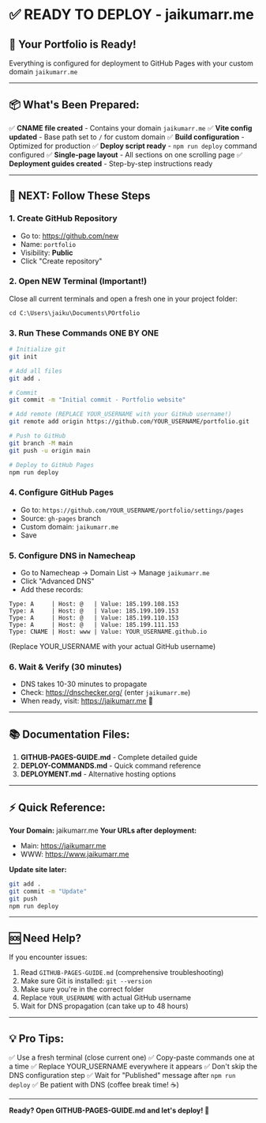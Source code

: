 # ✅ READY TO DEPLOY - jaikumarr.me

## 🎉 Your Portfolio is Ready!

Everything is configured for deployment to GitHub Pages with your custom domain `jaikumarr.me`

---

## 📦 What's Been Prepared:

✅ **CNAME file created** - Contains your domain `jaikumarr.me`
✅ **Vite config updated** - Base path set to `/` for custom domain
✅ **Build configuration** - Optimized for production
✅ **Deploy script ready** - `npm run deploy` command configured
✅ **Single-page layout** - All sections on one scrolling page
✅ **Deployment guides created** - Step-by-step instructions ready

---

## 🚀 NEXT: Follow These Steps

### **1. Create GitHub Repository**
- Go to: https://github.com/new
- Name: `portfolio`
- Visibility: **Public**
- Click "Create repository"

### **2. Open NEW Terminal (Important!)**
Close all current terminals and open a fresh one in your project folder:
```
cd C:\Users\jaiku\Documents\POrtfolio
```

### **3. Run These Commands ONE BY ONE**

```bash
# Initialize git
git init

# Add all files
git add .

# Commit
git commit -m "Initial commit - Portfolio website"

# Add remote (REPLACE YOUR_USERNAME with your GitHub username!)
git remote add origin https://github.com/YOUR_USERNAME/portfolio.git

# Push to GitHub
git branch -M main
git push -u origin main

# Deploy to GitHub Pages
npm run deploy
```

### **4. Configure GitHub Pages**
- Go to: `https://github.com/YOUR_USERNAME/portfolio/settings/pages`
- Source: `gh-pages` branch
- Custom domain: `jaikumarr.me`
- Save

### **5. Configure DNS in Namecheap**
- Go to Namecheap → Domain List → Manage `jaikumarr.me`
- Click "Advanced DNS"
- Add these records:

```
Type: A     | Host: @   | Value: 185.199.108.153
Type: A     | Host: @   | Value: 185.199.109.153
Type: A     | Host: @   | Value: 185.199.110.153
Type: A     | Host: @   | Value: 185.199.111.153
Type: CNAME | Host: www | Value: YOUR_USERNAME.github.io
```

(Replace YOUR_USERNAME with your actual GitHub username)

### **6. Wait & Verify (30 minutes)**
- DNS takes 10-30 minutes to propagate
- Check: https://dnschecker.org/ (enter `jaikumarr.me`)
- When ready, visit: https://jaikumarr.me 🎉

---

## 📚 Documentation Files:

1. **GITHUB-PAGES-GUIDE.md** - Complete detailed guide
2. **DEPLOY-COMMANDS.md** - Quick command reference
3. **DEPLOYMENT.md** - Alternative hosting options

---

## ⚡ Quick Reference:

**Your Domain:** jaikumarr.me
**Your URLs after deployment:**
- Main: https://jaikumarr.me
- WWW: https://www.jaikumarr.me

**Update site later:**
```bash
git add .
git commit -m "Update"
git push
npm run deploy
```

---

## 🆘 Need Help?

If you encounter issues:
1. Read `GITHUB-PAGES-GUIDE.md` (comprehensive troubleshooting)
2. Make sure Git is installed: `git --version`
3. Make sure you're in the correct folder
4. Replace `YOUR_USERNAME` with actual GitHub username
5. Wait for DNS propagation (can take up to 48 hours)

---

## 💡 Pro Tips:

✅ Use a fresh terminal (close current one)
✅ Copy-paste commands one at a time
✅ Replace YOUR_USERNAME everywhere it appears
✅ Don't skip the DNS configuration step
✅ Wait for "Published" message after `npm run deploy`
✅ Be patient with DNS (coffee break time! ☕)

---

**Ready? Open GITHUB-PAGES-GUIDE.md and let's deploy! 🚀**
